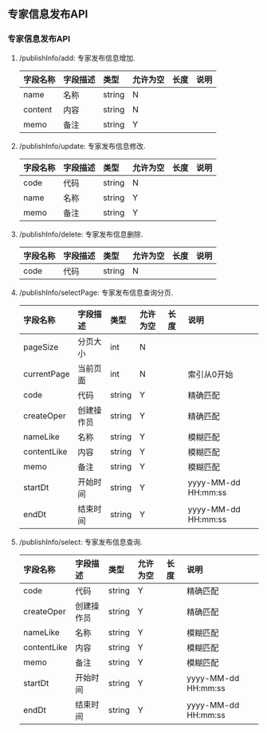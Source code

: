## 专家信息发布API

### <span id="publishInfo">专家信息发布API</span>
1. /publishInfo/add: 专家发布信息增加.

    | 字段名称 | 字段描述 | 类型 | 允许为空 | 长度 | 说明 |
    | :--- | :--- | :--- | :--- | :--- | :--- |
    | name | 名称 | string | N |  |  |
    | content | 内容 | string | N |  |  |
    | memo | 备注 | string | Y |  |  |
1. /publishInfo/update: 专家发布信息修改.

    | 字段名称 | 字段描述 | 类型 | 允许为空 | 长度 | 说明 |
    | :--- | :--- | :--- | :--- | :--- | :--- |
    | code | 代码 | string | N |  |  |
    | name | 名称 | string | Y |  |  |
    | memo | 备注 | string | Y |  |  |
1. /publishInfo/delete: 专家发布信息删除.

    | 字段名称 | 字段描述 | 类型 | 允许为空 | 长度 | 说明 |
    | :--- | :--- | :--- | :--- | :--- | :--- |
    | code | 代码 | string | N |  |  |
1. /publishInfo/selectPage: 专家发布信息查询分页.

    | 字段名称 | 字段描述 | 类型 | 允许为空 | 长度 | 说明 |
    | :--- | :--- | :--- | :--- | :--- | :--- |
    | pageSize | 分页大小 | int | N |  |  |
    | currentPage | 当前页面 | int | N |  |索引从0开始  |
    | code | 代码 | string | Y |  |精确匹配  |
    | createOper | 创建操作员 | string | Y |  |精确匹配  |
    | nameLike | 名称 | string | Y |  |模糊匹配  |
    | contentLike | 内容 | string | Y |  |模糊匹配  |
    | memo | 备注 | string | Y |  |模糊匹配  |
    | startDt | 开始时间 | string | Y |  |yyyy-MM-dd HH:mm:ss  |
    | endDt | 结束时间 | string | Y |  |yyyy-MM-dd HH:mm:ss  |
1. /publishInfo/select: 专家发布信息查询.

    | 字段名称 | 字段描述 | 类型 | 允许为空 | 长度 | 说明 |
    | :--- | :--- | :--- | :--- | :--- | :--- |
    | code | 代码 | string | Y |  |精确匹配  |
    | createOper | 创建操作员 | string | Y |  |精确匹配  |
    | nameLike | 名称 | string | Y |  |模糊匹配  |
    | contentLike | 内容 | string | Y |  |模糊匹配  |
    | memo | 备注 | string | Y |  |模糊匹配  |
    | startDt | 开始时间 | string | Y |  |yyyy-MM-dd HH:mm:ss  |
    | endDt | 结束时间 | string | Y |  |yyyy-MM-dd HH:mm:ss  |